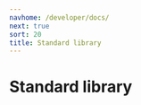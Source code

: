 ```yaml
---
navhome: /developer/docs/
next: true
sort: 20
title: Standard library
---
```


# Standard library

<list dataPreview="true" titlesOnly="true"></list>
